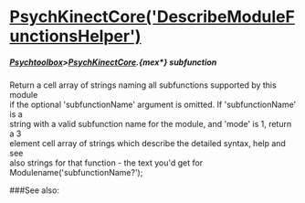 # [PsychKinectCore('DescribeModuleFunctionsHelper')](PsychKinectCore-DescribeModuleFunctionsHelper) 
##### [Psychtoolbox](Psychtoolbox)>[PsychKinectCore](PsychKinectCore).{mex*} subfunction


Return a cell array of strings naming all subfunctions supported by this module  
if the optional 'subfunctionName' argument is omitted. If 'subfunctionName' is a  
string with a valid subfunction name for the module, and 'mode' is 1, return a 3  
element cell array of strings which describe the detailed syntax, help and see  
also strings for that function - the text you'd get for  
Modulename('subfunctionName?');   


###See also:

